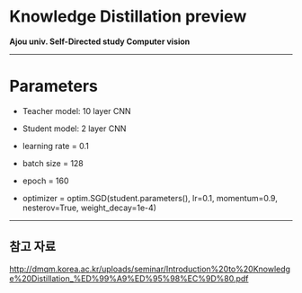 # Knowledge Distillation preview

**Ajou univ. Self-Directed study Computer vision**

---

# Parameters

- Teacher model: 10 layer CNN
- Student model: 2 layer CNN

- learning rate = 0.1
- batch size = 128
- epoch = 160
- optimizer = optim.SGD(student.parameters(), lr=0.1, momentum=0.9, nesterov=True, weight_decay=1e-4)

---

## 참고 자료
http://dmqm.korea.ac.kr/uploads/seminar/Introduction%20to%20Knowledge%20Distillation_%ED%99%A9%ED%95%98%EC%9D%80.pdf
